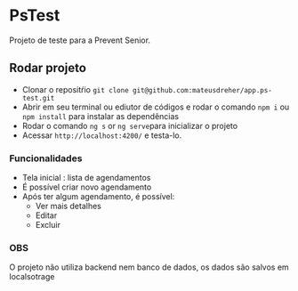 # PsTest

Projeto de teste para a Prevent Senior.

## Rodar projeto

* Clonar o repositŕio `git clone git@github.com:mateusdreher/app.ps-test.git`
* Abrir em seu terminal ou ediutor de códigos e rodar o comando `npm i` ou `npm install` para instalar as dependências 
* Rodar o comando `ng s` or `ng serve`para inicializar o projeto
* Acessar `http://localhost:4200/` e testa-lo.

### Funcionalidades
* Tela inicial : lista de agendamentos
* É possível criar novo agendamento
* Após ter algum agendamento, é possível:
  * Ver mais detalhes
  * Editar
  * Excluir

### OBS
O projeto não utiliza backend nem banco de dados, os dados são salvos em localsotrage

